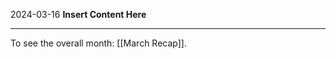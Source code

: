 2024-03-16
__Insert Content Here__
_______________________
To see the overall month: [[March Recap]].